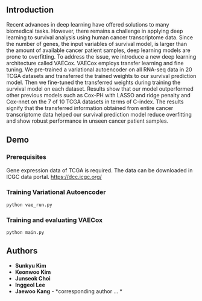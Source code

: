 ## Introduction

Recent advances in deep learning have offered solutions to many biomedical tasks. However, there remains a challenge in applying deep learning to survival analysis using human cancer transcriptome data. Since the number of genes, the input variables of survival model, is larger than the amount of available cancer patient samples, deep learning models are prone to overfitting. To address the issue, we introduce a new deep learning architecture called VAECox. VAECox employs transfer learning and fine tuning.
We pre-trained a variational autoencoder on all RNA-seq data in 20 TCGA datasets and transferred the trained weights to our survival prediction model. Then we fine-tuned the transferred weights during training the survival model on each dataset. Results show that our model outperformed other previous models such as Cox-PH with LASSO and ridge penalty and Cox-nnet on the 7 of 10 TCGA datasets in terms of C-index. The results signify that the transferred information obtained from entire cancer transcriptome data helped our survival prediction model reduce overfitting and show robust performance in unseen cancer patient samples.

## Demo

### Prerequisites
Gene expression data of TCGA is required.
The data can be downloaded in ICGC data portal.
https://dcc.icgc.org/

### Training Variational Autoencoder
```
python vae_run.py
```


### Training and evaluating VAECox
```
python main.py
```

## Authors

* **Sunkyu Kim**  
* **Keonwoo Kim** 
* **Junseok Choi**
* **Inggeol Lee** 
* **Jaewoo Kang** - *corresponding author ... * 
